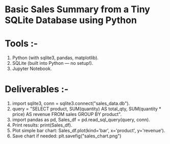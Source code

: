 # Basic Sales Summary from a Tiny SQLite Database using Python

# Tools :-
1. Python (with sqlite3, pandas, matplotlib).
2. SQLite (built into Python — no setup!).
3. Jupyter Notebook.

# Deliverables :-
1.  import sqlite3, conn = sqlite3.connect("sales_data.db").
2.  query = "SELECT product, SUM(quantity) AS total_qty, SUM(quantity * price) AS
revenue FROM sales GROUP BY product".
3.  import pandas as pd, Sales_df = pd.read_sql_query(query, conn).
4.  Print results: print(Sales_df).
5.  Plot simple bar chart: Sales_df.plot(kind='bar', x='product', y='revenue').
6.  Save chart if needed: plt.savefig("sales_chart.png")
